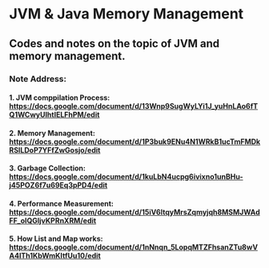# JVM & Java Memory Management

## Codes and notes on the topic of JVM and memory management.


### Note Address: 
#### 1. JVM comppilation Process: https://docs.google.com/document/d/13Wnp9SugWyLYi1J_yuHnLAo6fTQ1WCwyUlhtIELFhPM/edit
#### 2. Memory Management: https://docs.google.com/document/d/1P3buk9ENu4N1WRkB1ucTmFMDkRSILDoP7YFfZwGosjo/edit
#### 3. Garbage Collection: https://docs.google.com/document/d/1kuLbN4ucpg6ivixno1unBHu-j45POZ6f7u69Eq3pPD4/edit
#### 4. Performance Measurement: https://docs.google.com/document/d/15iV6ltqyMrsZqmyjqh8MSMJWAdFF_oIQGljvKPRnXRM/edit
#### 5. How List and Map works: https://docs.google.com/document/d/1nNnqn_5LopqMTZFhsanZTu8wVA4lTh1KbWmKItfUu10/edit
